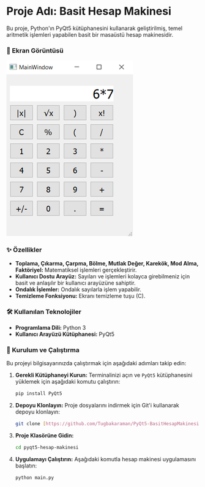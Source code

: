 # Proje Adı: Basit Hesap Makinesi

Bu proje, Python'ın PyQt5 kütüphanesini kullanarak geliştirilmiş, temel aritmetik işlemleri yapabilen basit bir masaüstü hesap makinesidir.

### 📸 Ekran Görüntüsü

![Projenin Ekran Görüntüsü](images/hesapM.png)

### ✨ Özellikler

- **Toplama, Çıkarma, Çarpma, Bölme, Mutlak Değer, Karekök, Mod Alma, Faktöriyel:** Matematiksel işlemleri gerçekleştirir.
- **Kullanıcı Dostu Arayüz:** Sayıları ve işlemleri kolayca girebilmeniz için basit ve anlaşılır bir kullanıcı arayüzüne sahiptir.
- **Ondalık İşlemler:** Ondalık sayılarla işlem yapabilir.
- **Temizleme Fonksiyonu:** Ekranı temizleme tuşu (C).

### 🛠 Kullanılan Teknolojiler

- **Programlama Dili:** Python 3
- **Kullanıcı Arayüzü Kütüphanesi:** PyQt5

### 🚀 Kurulum ve Çalıştırma

Bu projeyi bilgisayarınızda çalıştırmak için aşağıdaki adımları takip edin:

1.  **Gerekli Kütüphaneyi Kurun:**
    Terminalinizi açın ve `PyQt5` kütüphanesini yüklemek için aşağıdaki komutu çalıştırın:

    ```bash
    pip install PyQt5
    ```

2.  **Depoyu Klonlayın:**
    Proje dosyalarını indirmek için Git'i kullanarak depoyu klonlayın:

    ```bash
    git clone [https://github.com/Tugbakaraman/PyQt5-BasitHesapMakinesi.git](https://github.com/Tugbakaraman/PyQt5-BasitHesapMakinesi.git)
    ```

3.  **Proje Klasörüne Gidin:**

    ```bash
    cd pyqt5-hesap-makinesi
    ```

4.  **Uygulamayı Çalıştırın:**
    Aşağıdaki komutla hesap makinesi uygulamasını başlatın:
    ```bash
    python main.py
    ```
